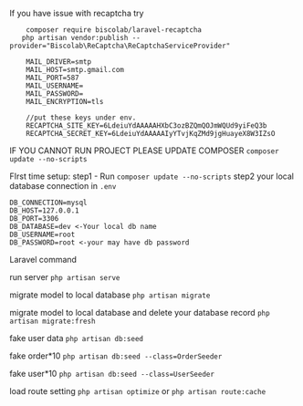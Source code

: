 
If you have issue with recaptcha
try 
```
    composer require biscolab/laravel-recaptcha
   php artisan vendor:publish --provider="Biscolab\ReCaptcha\ReCaptchaServiceProvider"  
   
    MAIL_DRIVER=smtp
    MAIL_HOST=smtp.gmail.com
    MAIL_PORT=587
    MAIL_USERNAME=
    MAIL_PASSWORD=
    MAIL_ENCRYPTION=tls
    
    //put these keys under env.
    RECAPTCHA_SITE_KEY=6LdeiuYdAAAAAHXbC3ozBZQmQOJmWQUd9yiFeQ3b
    RECAPTCHA_SECRET_KEY=6LdeiuYdAAAAAIyYTvjKqZMd9jgHuayeX8W3IZsO
```



IF YOU CANNOT RUN PROJECT PLEASE UPDATE COMPOSER  ```composer update --no-scripts```

FIrst time setup:
    step1
        - Run ```composer update --no-scripts```
    step2
    your local database connection in `.env`
    
    DB_CONNECTION=mysql
    DB_HOST=127.0.0.1
    DB_PORT=3306
    DB_DATABASE=dev <-Your local db name
    DB_USERNAME=root
    DB_PASSWORD=root <-your may have db password
    
    
Laravel command

run server
`php artisan serve`

migrate model to local database
`php artisan migrate`

migrate model to local database and delete your database record
`php artisan migrate:fresh`

fake user data
`php artisan db:seed`

fake order*10 
`php artisan db:seed --class=OrderSeeder`

fake user*10
`php artisan db:seed --class=UserSeeder`

load route setting
`php artisan optimize` or `php artisan route:cache` 

